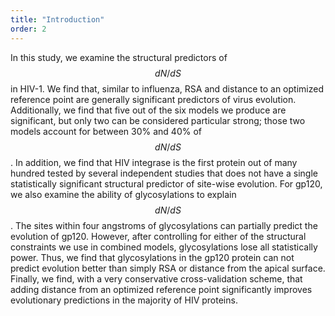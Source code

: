 ```yaml
---
title: "Introduction"
order: 2
---
```


<!---This sentence cites another article ([Author, 2014](https://example.com/articles/1)).-->

<!---This sentence cites another article ([Author, 2015](https://example.com/articles/2)).-->

<!---This paragraph has a DOI citation at the end<sup><a href="https://dx.doi.org/10.1038/nature14388" title="Cancer: Antibodies regulate antitumour immunity">☞</a></sup>.-->

<!---This paragraph <a href="https://dx.doi.org/10.7717/peerj.182" title="Ontogeny in the tube-crested dinosaur Parasaurolophus (Hadrosauridae) and heterochrony in hadrosaurids">links to an article by DOI</a>.-->

<!---This paragraph <a href="http://www.ncbi.nlm.nih.gov/pubmed/25898005">links to an article by PMID</a>.-->


<!---Equations and formula can be included either inline ($$ 2+2=4 $$) or as display blocks:-->

<!---<div>\[ \sum_{i=0}^{\infty}\pi_i=\sum_{i=0}^{\infty}\rho^i\pi_0=\frac{\pi_0}{1-\rho}=1 \]</div>-->

In this study, we examine the structural predictors of $$ dN/dS $$ in HIV-1. We find that, similar to influenza, RSA and distance to an optimized reference point are generally significant predictors of virus evolution. Additionally, we find that five out of the six models we produce are significant, but only two can be considered particular strong; those two models account for between 30% and 40% of $$ dN/dS $$. In addition, we find that HIV integrase is the first protein out of many hundred tested by several independent studies that does not have a single statistically significant structural predictor of site-wise evolution. For gp120, we also examine the ability of glycosylations to explain $$ dN/dS $$. The sites within four angstroms of glycosylations can partially predict the evolution of gp120. However, after controlling for either of the structural constraints we use in combined models, glycosylations lose all statistically power. Thus, we find that glycosylations in the gp120 protein can not predict evolution better than simply RSA or distance from the apical surface. Finally, we find, with a very conservative cross-validation scheme, that adding distance from an optimized reference point significantly improves evolutionary predictions in the majority of HIV proteins. 